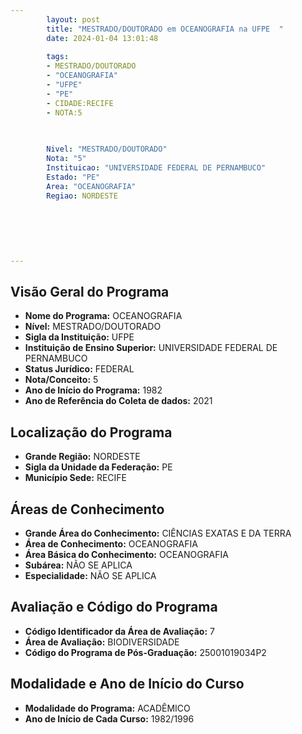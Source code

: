 ```yaml
---
        layout: post
        title: "MESTRADO/DOUTORADO em OCEANOGRAFIA na UFPE  "
        date: 2024-01-04 13:01:48
     
        tags:
        - MESTRADO/DOUTORADO
        - "OCEANOGRAFIA"
        - "UFPE"
        - "PE"
        - CIDADE:RECIFE
        - NOTA:5
        
       

        Nivel: "MESTRADO/DOUTORADO"
        Nota: "5"
        Instituicao: "UNIVERSIDADE FEDERAL DE PERNAMBUCO"
        Estado: "PE"
        Area: "OCEANOGRAFIA"
        Regiao: NORDESTE
        
        
        
        
        
        
---
```

## Visão Geral do Programa
- **Nome do Programa:** OCEANOGRAFIA
- **Nível:** MESTRADO/DOUTORADO
- **Sigla da Instituição:** UFPE
- **Instituição de Ensino Superior:** UNIVERSIDADE FEDERAL DE PERNAMBUCO
- **Status Jurídico:** FEDERAL
- **Nota/Conceito:** 5
- **Ano de Início do Programa:** 1982
- **Ano de Referência do Coleta de dados:** 2021

## Localização do Programa
- **Grande Região:** NORDESTE
- **Sigla da Unidade da Federação:** PE
- **Município Sede:** RECIFE

## Áreas de Conhecimento
- **Grande Área do Conhecimento:** CIÊNCIAS EXATAS E DA TERRA
- **Área de Conhecimento:** OCEANOGRAFIA
- **Área Básica do Conhecimento:** OCEANOGRAFIA
- **Subárea:** NÃO SE APLICA
- **Especialidade:** NÃO SE APLICA

## Avaliação e Código do Programa
- **Código Identificador da Área de Avaliação:** 7
- **Área de Avaliação:** BIODIVERSIDADE
- **Código do Programa de Pós-Graduação:** 25001019034P2


## Modalidade e Ano de Início do Curso
- **Modalidade do Programa:** ACADÊMICO
- **Ano de Início de Cada Curso:** 1982/1996
